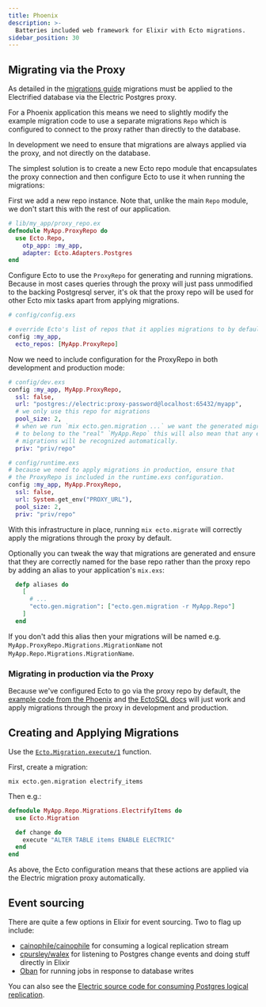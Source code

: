 ```yaml
---
title: Phoenix
description: >-
  Batteries included web framework for Elixir with Ecto migrations.
sidebar_position: 30
---
```


## Migrating via the Proxy

As detailed in the [migrations guide](../../usage/data-modelling/migrations.md) migrations must be applied to the Electrified database via the Electric Postgres proxy.

For a Phoenix application this means we need to slightly modify the example migration code to use a separate migrations `Repo` which is configured to connect to the proxy rather than directly to the database.

In development we need to ensure that migrations are always applied via the proxy, and not directly on the database.

The simplest solution is to create a new Ecto repo module that encapsulates the proxy connection and then configure Ecto to use it when running the migrations:

First we add a new repo instance. Note that, unlike the main `Repo` module, we don't start this with the rest of our application.

```elixir
# lib/my_app/proxy_repo.ex
defmodule MyApp.ProxyRepo do
  use Ecto.Repo,
    otp_app: :my_app,
    adapter: Ecto.Adapters.Postgres
end
```

Configure Ecto to use the `ProxyRepo` for generating and running migrations. Because in most cases queries through the proxy will just pass unmodified to the backing Postgresql server, it's ok that the proxy repo will be used for other Ecto mix tasks apart from applying migrations.

```elixir
# config/config.exs

# override Ecto's list of repos that it applies migrations to by default
config :my_app,
  ecto_repos: [MyApp.ProxyRepo]
```

Now we need to include configuration for the ProxyRepo in both development and production mode:

```elixir
# config/dev.exs
config :my_app, MyApp.ProxyRepo,
  ssl: false,
  url: "postgres://electric:proxy-password@localhost:65432/myapp",
  # we only use this repo for migrations
  pool_size: 2,
  # when we run `mix ecto.gen.migration ...` we want the generated migration file
  # to belong to the "real" `MyApp.Repo` this will also mean that any existing
  # migrations will be recognized automatically.
  priv: "priv/repo"
```

```elixir
# config/runtime.exs
# because we need to apply migrations in production, ensure that
# the ProxyRepo is included in the runtime.exs configuration.
config :my_app, MyApp.ProxyRepo,
  ssl: false,
  url: System.get_env("PROXY_URL"),
  pool_size: 2,
  priv: "priv/repo"
```

With this infrastructure in place, running `mix ecto.migrate` will correctly apply the migrations through the proxy by default.

Optionally you can tweak the way that migrations are generated and ensure that they are correctly named for the base repo rather than the proxy repo by adding an alias to your application's `mix.exs`:

```elixir
  defp aliases do
    [
      # ...
      "ecto.gen.migration": ["ecto.gen.migration -r MyApp.Repo"]
    ]
  end
```

If you don't add this alias then your migrations will be named e.g. `MyApp.ProxyRepo.Migrations.MigrationName` not `MyApp.Repo.Migrations.MigrationName`.

### Migrating in production via the Proxy

Because we've configured Ecto to go via the proxy repo by default, the [example code from the Phoenix](https://hexdocs.pm/phoenix/releases.html#ecto-migrations-and-custom-commands) and [the EctoSQL docs](https://hexdocs.pm/ecto_sql/Ecto.Migrator.html#module-example-running-migrations-in-a-release) will just work and apply migrations through the proxy in development and production.

## Creating and Applying Migrations

Use the [`Ecto.Migration.execute/1`](https://hexdocs.pm/ecto_sql/Ecto.Migration.html#execute/1) function.

First, create a migration:

```shell
mix ecto.gen.migration electrify_items
```

Then e.g.:

```elixir
defmodule MyApp.Repo.Migrations.ElectrifyItems do
  use Ecto.Migration

  def change do
    execute "ALTER TABLE items ENABLE ELECTRIC"
  end
end
```

As above, the Ecto configuration means that these actions are applied via the Electric migration proxy automatically.

## Event sourcing

There are quite a few options in Elixir for event sourcing. Two to flag up include:

- [cainophile/cainophile](https://github.com/cainophile/cainophile) for consuming a logical replication stream
- [cpursley/walex](https://github.com/cpursley/walex) for listening to Postgres change events and doing stuff directly in Elixir
- [Oban](https://hexdocs.pm/oban/Oban.html) for running jobs in response to database writes

You can also see the [Electric source code for consuming Postgres logical replication](https://github.com/electric-sql/electric/blob/main/components/electric/lib/electric/replication/postgres/logical_replication_producer.ex).
